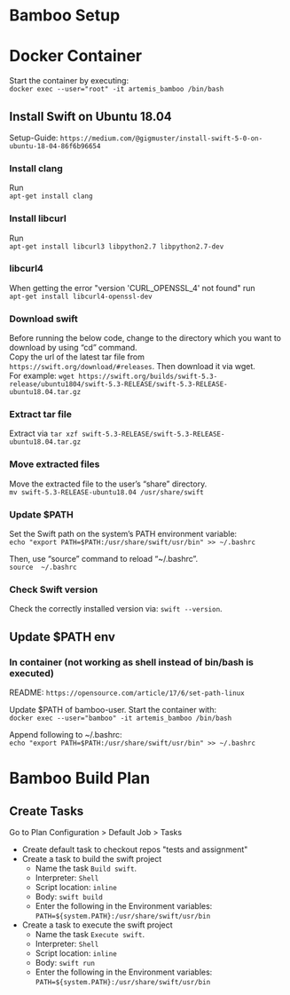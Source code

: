 # Bamboo Setup

# Docker Container
Start the container by executing:  
`docker exec --user="root" -it artemis_bamboo /bin/bash`  

## Install Swift on Ubuntu 18.04
Setup-Guide: `https://medium.com/@gigmuster/install-swift-5-0-on-ubuntu-18-04-86f6b96654`  

### Install clang
Run  
`apt-get install clang`

### Install libcurl
Run  
`apt-get install libcurl3 libpython2.7 libpython2.7-dev`

### libcurl4
When getting the error "version 'CURL_OPENSSL_4' not found" run  
`apt-get install libcurl4-openssl-dev`

### Download swift
Before running the below code, change to the directory which you want to download by using “cd” command.  
Copy the url of the latest tar file from `https://swift.org/download/#releases`.
Then download it via wget.  
For example: `wget https://swift.org/builds/swift-5.3-release/ubuntu1804/swift-5.3-RELEASE/swift-5.3-RELEASE-ubuntu18.04.tar.gz`  

### Extract tar file
Extract via `tar xzf swift-5.3-RELEASE/swift-5.3-RELEASE-ubuntu18.04.tar.gz`  

### Move extracted files
Move the extracted file to the user’s “share” directory.  
`mv swift-5.3-RELEASE-ubuntu18.04 /usr/share/swift`

### Update $PATH
Set the Swift path on the system’s PATH environment variable:  
`echo "export PATH=$PATH:/usr/share/swift/usr/bin" >> ~/.bashrc`  

Then, use “source” command to reload “~/.bashrc”.  
`source  ~/.bashrc`

### Check Swift version
Check the correctly installed version via: `swift --version`.

## Update $PATH env
### In container (not working as shell instead of bin/bash is executed)
README: `https://opensource.com/article/17/6/set-path-linux`  

Update $PATH of bamboo-user. Start the container with:  
`docker exec --user="bamboo" -it artemis_bamboo /bin/bash`  

Append following to ~/.bashrc:  
`echo "export PATH=$PATH:/usr/share/swift/usr/bin" >> ~/.bashrc`

# Bamboo Build Plan 
## Create Tasks 
Go to Plan Configuration > Default Job > Tasks  
- Create default task to checkout repos "tests and assignment"
- Create a task to build the swift project
  - Name the task `Build swift`.
  - Interpreter: `Shell`
  - Script location: `inline`
  - Body: `swift build`
  - Enter the following in the Environment variables:  
  `PATH=${system.PATH}:/usr/share/swift/usr/bin`
- Create a task to execute the swift project
  - Name the task `Execute swift`.
  - Interpreter: `Shell`
  - Script location: `inline`
  - Body: `swift run`
  - Enter the following in the Environment variables:  
  `PATH=${system.PATH}:/usr/share/swift/usr/bin`
